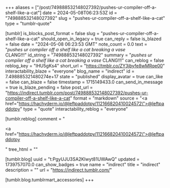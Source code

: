 +++
aliases = ["/post/749888532148027392/pushes-ur-compiler-off-a-shelf-like-a-cat"]
date = 2024-05-08T06:23:53Z
id = "749888532148027392"
slug = "pushes-ur-compiler-off-a-shelf-like-a-cat"
type = "tumblr-quote"

[tumblr]
is_blocks_post_format = false
slug = "pushes-ur-compiler-off-a-shelf-like-a-cat"
should_open_in_legacy = true
can_reply = false
is_blazed = false
date = "2024-05-08 06:23:53 GMT"
note_count = 0.0
text = "*pushes ur compiler off a shelf like a cat breaking a vase*<br/>CLANG!!!"
id_string = "749888532148027392"
summary = "*pushes ur compiler off a shelf like a cat breaking a vase* CLANG!!!"
can_reblog = false
reblog_key = "lHU5gKs4"
short_url = "https://tmblr.co/ZY3jbyfe8wMRqe00"
interactability_blaze = "everyone"
blog_name = "indirect"
id = 7.498885321480274e+17
state = "published"
display_avatar = true
can_like = false
can_blaze = false
timestamp = 1715149433.0
can_send_in_message = true
is_blaze_pending = false
post_url = "https://indirect.tumblr.com/post/749888532148027392/pushes-ur-compiler-off-a-shelf-like-a-cat"
format = "markdown"
source = "<a href=\"https://hachyderm.io/@leftpaddotpy/112166820410024572\">@leftpaddotpy</a>"
type = "quote"
interactability_reblog = "everyone"

[tumblr.reblog]
comment = "<p><a href=\"https://hachyderm.io/@leftpaddotpy/112166820410024572\">@leftpaddotpy</a></p>"
tree_html = ""

[tumblr.blog]
uuid = "t:PgyUJU3SA2Klwyt81UWAwQ"
updated = 1739757070.0
can_show_badges = true
name = "indirect"
title = "indirect"
description = ""
url = "https://indirect.tumblr.com/"

[tumblr.blog.tumblrmart_accessories]
+++
